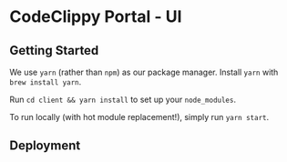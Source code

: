 # CodeClippy Portal - UI

## Getting Started

We use `yarn` (rather than `npm`) as our package manager. Install `yarn` with `brew install yarn`.

Run `cd client && yarn install` to set up your `node_modules`.

To run locally (with hot module replacement!), simply run `yarn start`.

## Deployment


